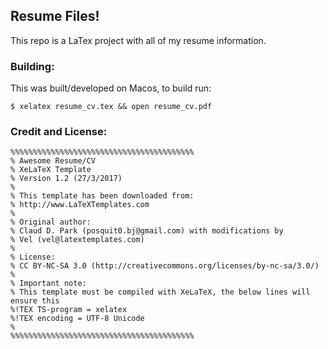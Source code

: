 ## Resume Files!

This repo is a LaTex project with all of my resume information.

### Building:

This was built/developed on Macos, to build run:
```
$ xelatex resume_cv.tex && open resume_cv.pdf
```

### Credit and License:
```
%%%%%%%%%%%%%%%%%%%%%%%%%%%%%%%%%%%%%%%%%
% Awesome Resume/CV
% XeLaTeX Template
% Version 1.2 (27/3/2017)
%
% This template has been downloaded from:
% http://www.LaTeXTemplates.com
%
% Original author:
% Claud D. Park (posquit0.bj@gmail.com) with modifications by 
% Vel (vel@latextemplates.com)
%
% License:
% CC BY-NC-SA 3.0 (http://creativecommons.org/licenses/by-nc-sa/3.0/)
%
% Important note:
% This template must be compiled with XeLaTeX, the below lines will ensure this
%!TEX TS-program = xelatex
%!TEX encoding = UTF-8 Unicode
%
%%%%%%%%%%%%%%%%%%%%%%%%%%%%%%%%%%%%%%%%%
```
